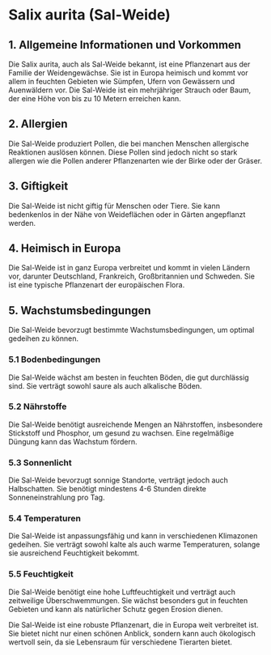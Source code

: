 # Salix aurita (Sal-Weide)

## 1. Allgemeine Informationen und Vorkommen
Die Salix aurita, auch als Sal-Weide bekannt, ist eine Pflanzenart aus der Familie der Weidengewächse. Sie ist in Europa heimisch und kommt vor allem in feuchten Gebieten wie Sümpfen, Ufern von Gewässern und Auenwäldern vor. Die Sal-Weide ist ein mehrjähriger Strauch oder Baum, der eine Höhe von bis zu 10 Metern erreichen kann.

## 2. Allergien
Die Sal-Weide produziert Pollen, die bei manchen Menschen allergische Reaktionen auslösen können. Diese Pollen sind jedoch nicht so stark allergen wie die Pollen anderer Pflanzenarten wie der Birke oder der Gräser.

## 3. Giftigkeit
Die Sal-Weide ist nicht giftig für Menschen oder Tiere. Sie kann bedenkenlos in der Nähe von Weideflächen oder in Gärten angepflanzt werden.

## 4. Heimisch in Europa
Die Sal-Weide ist in ganz Europa verbreitet und kommt in vielen Ländern vor, darunter Deutschland, Frankreich, Großbritannien und Schweden. Sie ist eine typische Pflanzenart der europäischen Flora.

## 5. Wachstumsbedingungen
Die Sal-Weide bevorzugt bestimmte Wachstumsbedingungen, um optimal gedeihen zu können.

### 5.1 Bodenbedingungen
Die Sal-Weide wächst am besten in feuchten Böden, die gut durchlässig sind. Sie verträgt sowohl saure als auch alkalische Böden.

### 5.2 Nährstoffe
Die Sal-Weide benötigt ausreichende Mengen an Nährstoffen, insbesondere Stickstoff und Phosphor, um gesund zu wachsen. Eine regelmäßige Düngung kann das Wachstum fördern.

### 5.3 Sonnenlicht
Die Sal-Weide bevorzugt sonnige Standorte, verträgt jedoch auch Halbschatten. Sie benötigt mindestens 4-6 Stunden direkte Sonneneinstrahlung pro Tag.

### 5.4 Temperaturen
Die Sal-Weide ist anpassungsfähig und kann in verschiedenen Klimazonen gedeihen. Sie verträgt sowohl kalte als auch warme Temperaturen, solange sie ausreichend Feuchtigkeit bekommt.

### 5.5 Feuchtigkeit
Die Sal-Weide benötigt eine hohe Luftfeuchtigkeit und verträgt auch zeitweilige Überschwemmungen. Sie wächst besonders gut in feuchten Gebieten und kann als natürlicher Schutz gegen Erosion dienen.

Die Sal-Weide ist eine robuste Pflanzenart, die in Europa weit verbreitet ist. Sie bietet nicht nur einen schönen Anblick, sondern kann auch ökologisch wertvoll sein, da sie Lebensraum für verschiedene Tierarten bietet.
